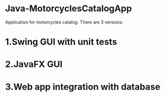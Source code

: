 # Java-MotorcyclesCatalogApp
Application for motorcycles catalog. There are 3 versions: 
# 1.Swing GUI with unit tests 
# 2.JavaFX GUI 
# 3.Web app integration with database
